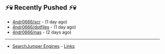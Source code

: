 ## ⚡💀 Recently Pushed ⚡💀


- [4ndr0666/scr](https://github.com/4ndr0666/scr) - (1 day ago)
- [4ndr0666/dotfiles](https://github.com/4ndr0666/dotfiles) - (1 day ago)
- [4ndr0666/nas](https://github.com/4ndr0666/nas) - (2 days ago)

---
- [SearchJumper Engines](https://github.com/hoothin/SearchJumper/discussions/73) - [Links](https://github.com/4ndr0666/Links/blob/main/README.md)

